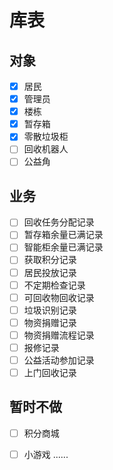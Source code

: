# 库表
## 对象
- [x] 居民
- [x] 管理员
- [x] 楼栋
- [x] 暂存箱
- [x] 零散垃圾柜
- [ ] 回收机器人
- [ ] 公益角
## 业务
- [ ] 回收任务分配记录
- [ ] 暂存箱余量已满记录
- [ ] 智能柜余量已满记录
- [ ] 获取积分记录
- [ ] 居民投放记录
- [ ] 不定期检查记录
- [ ] 可回收物回收记录
- [ ] 垃圾识别记录
- [ ] 物资捐赠记录
- [ ] 物资捐赠流程记录
- [ ] 报修记录
- [ ] 公益活动参加记录
- [ ] 上门回收记录
## 暂时不做
- [ ] 积分商城
- [ ] 小游戏
......


